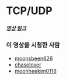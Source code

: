 # TCP/UDP

##### [영상 링크](https://youtu.be/ikDVGYp5dhg)

### 이 영상을 시청한 사람

- [moonsbeen626](https://github.com/moonsbeen626)
- [chaselover](https://github.com/chaselover)
- [moonheekim0118](https://github.com/moonheekim0118)
